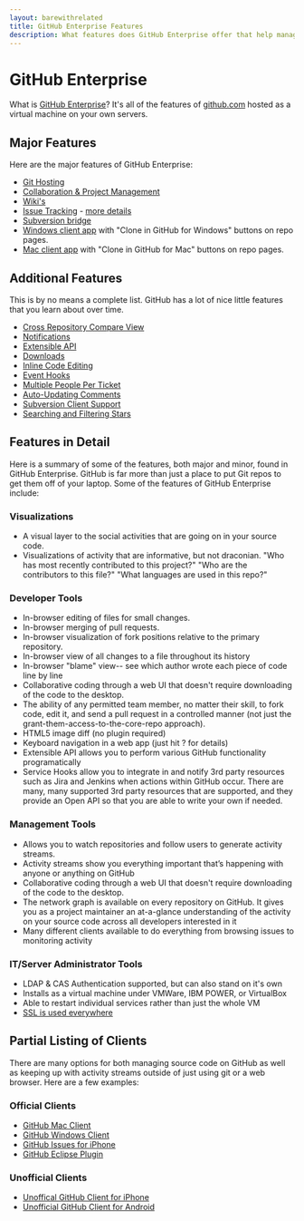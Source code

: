 ```yaml
---
layout: barewithrelated
title: GitHub Enterprise Features
description: What features does GitHub Enterprise offer that help management in their purchase decision making?
---
```


# GitHub Enterprise

What is [GitHub Enterprise](https://enterprise.github.com/)?  It's all of the features of [github.com](http://github.com) hosted as a virtual machine on your own servers.

## Major Features

Here are the major features of GitHub Enterprise:

* [Git Hosting](https://enterprise.github.com/faq)
* [Collaboration & Project Management](https://github.com/features/projects/collaboration)
* [Wiki's](https://github.com/features/projects/wikis)
* [Issue Tracking](https://github.com/features/projects/issues) - [more details](https://github.com/blog/831-issues-2-0-the-next-generation)
* [Subversion bridge](https://github.com/blog/1239-github-enterprise-11-10-280-release)
* [Windows client app](http://windows.github.com) with "Clone in GitHub for Windows" buttons on repo pages.
* [Mac client app](http://mac.github.com) with "Clone in GitHub for Mac" buttons on repo pages.


## Additional Features

This is by no means a complete list.  GitHub has a lot of nice little features that you learn about over time.

* [Cross Repository Compare View](https://github.com/blog/683-cross-repository-compare-view)
* [Notifications](https://github.com/blog/821-mention-somebody-they-re-notified)
* [Extensible API](https://github.com/blog/879-api-v3-190-methods-to-build-on)
* [Downloads](https://github.com/blog/900-nodeload2-downloads-reloaded)
* [Inline Code Editing](https://github.com/blog/905-edit-like-an-ace)
* [Event Hooks](https://github.com/blog/964-all-of-the-hooks)
* [Multiple People Per Ticket](https://github.com/blog/1004-mention-autocompletion)
* [Auto-Updating Comments](https://github.com/blog/1174-auto-updating-comments)
* [Subversion Client Support](https://github.com/blog/1178-collaborating-on-github-with-subversion)
* [Searching and Filtering Stars](https://github.com/blog/1236-searching-and-filtering-stars)


## Features in Detail

Here is a summary of some of the features, both major and minor, found in GitHub Enterprise.  GitHub is far more than just a place to put Git repos to get them off of your laptop.  Some of the features of GitHub Enterprise include:

### Visualizations
* A visual layer to the social activities that are going on in your source code.
* Visualizations of activity that are informative, but not draconian. "Who has most recently contributed to this project?" "Who are the contributors to this file?"  "What languages are used in this repo?"

### Developer Tools
* In-browser editing of files for small changes.
* In-browser merging of pull requests.
* In-browser visualization of fork positions relative to the primary repository.
* In-browser view of all changes to a file throughout its history
* In-browser "blame" view-- see which author wrote each piece of code line by line
* Collaborative coding through a web UI that doesn't require downloading of the code to the desktop.
* The ability of any permitted team member, no matter their skill, to fork code, edit it, and send a pull request in a controlled manner (not just the grant-them-access-to-the-core-repo approach).
* HTML5 image diff (no plugin required)
* Keyboard navigation in a web app (just hit ? for details)
* Extensible API allows you to perform various GitHub functionality programatically
* Service Hooks allow you to integrate in and notify 3rd party resources such as Jira and Jenkins when actions within GitHub occur.  There are many, many supported 3rd party resources that are supported, and they provide an Open API so that you are able to write your own if needed.

### Management Tools
* Allows you to watch repositories and follow users to generate activity streams.
* Activity streams show you everything important that’s happening with anyone or anything on GitHub
* Collaborative coding through a web UI that doesn't require downloading of the code to the desktop.
* The network graph is available on every repository on GitHub. It gives you as a project maintainer an at-a-glance understanding of the activity on your source code across all developers interested in it
* Many different clients available to do everything from browsing issues to monitoring activity

### IT/Server Administrator Tools
* LDAP & CAS Authentication supported, but can also stand on it's own
* Installs as a virtual machine under VMWare, IBM POWER, or VirtualBox
* Able to restart individual services rather than just the whole VM
* [SSL is used everywhere](https://github.com/blog/738-sidejack-prevention-phase-2-ssl-everywhere)

## Partial Listing of Clients

There are many options for both managing source code on GitHub as well as keeping up with activity streams outside of just using git or a web browser.  Here are a few examples:

### Official Clients
* [GitHub Mac Client](http://mac.github.com/)
* [GitHub Windows Client](http://windows.github.com/)
* [GitHub Issues for iPhone](https://github.com/blog/904-announcing-github-issues-for-iphone)
* [GitHub Eclipse Plugin](http://eclipse.github.com/)

### Unofficial Clients

* [Unoffical GitHub Client for iPhone](https://github.com/dennisreimann/ioctocat)
* [Unofficial GitHub Client for Android](http://www.gandroidmix.com/hubdroid/)